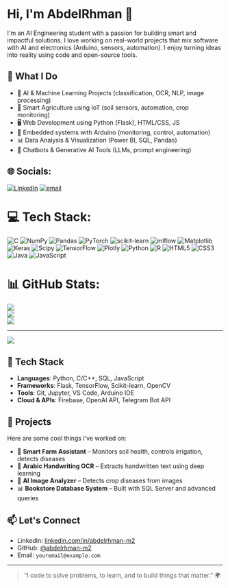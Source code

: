 # Hi, I'm AbdelRhman 👋

I'm an AI Engineering student with a passion for building smart and impactful solutions. I love working on real-world projects that mix software with AI and electronics (Arduino, sensors, automation). I enjoy turning ideas into reality using code and open-source tools.

## 🚀 What I Do
- 🔬 AI & Machine Learning Projects (classification, OCR, NLP, image processing)
- 🌱 Smart Agriculture using IoT (soil sensors, automation, crop monitoring)
- 🖥️ Web Development using Python (Flask), HTML/CSS, JS
- 🤖 Embedded systems with Arduino (monitoring, control, automation)
- 📊 Data Analysis & Visualization (Power BI, SQL, Pandas)
- 💬 Chatbots & Generative AI Tools (LLMs, prompt engineering)

## 🌐 Socials:
[![LinkedIn](https://img.shields.io/badge/LinkedIn-%230077B5.svg?logo=linkedin&logoColor=white)](https://linkedin.com/in/http://www.linkedin.com/in/abdelrhman-m2) [![email](https://img.shields.io/badge/Email-D14836?logo=gmail&logoColor=white)](mailto:abdel.22004@gmail.com) 

# 💻 Tech Stack:
![C](https://img.shields.io/badge/c-%2300599C.svg?style=for-the-badge&logo=c&logoColor=white) ![NumPy](https://img.shields.io/badge/numpy-%23013243.svg?style=for-the-badge&logo=numpy&logoColor=white) ![Pandas](https://img.shields.io/badge/pandas-%23150458.svg?style=for-the-badge&logo=pandas&logoColor=white) ![PyTorch](https://img.shields.io/badge/PyTorch-%23EE4C2C.svg?style=for-the-badge&logo=PyTorch&logoColor=white) ![scikit-learn](https://img.shields.io/badge/scikit--learn-%23F7931E.svg?style=for-the-badge&logo=scikit-learn&logoColor=white) ![mlflow](https://img.shields.io/badge/mlflow-%23d9ead3.svg?style=for-the-badge&logo=numpy&logoColor=blue) ![Matplotlib](https://img.shields.io/badge/Matplotlib-%23ffffff.svg?style=for-the-badge&logo=Matplotlib&logoColor=black) ![Keras](https://img.shields.io/badge/Keras-%23D00000.svg?style=for-the-badge&logo=Keras&logoColor=white) ![Scipy](https://img.shields.io/badge/SciPy-%230C55A5.svg?style=for-the-badge&logo=scipy&logoColor=%white) ![TensorFlow](https://img.shields.io/badge/TensorFlow-%23FF6F00.svg?style=for-the-badge&logo=TensorFlow&logoColor=white) ![Plotly](https://img.shields.io/badge/Plotly-%233F4F75.svg?style=for-the-badge&logo=plotly&logoColor=white) ![Python](https://img.shields.io/badge/python-3670A0?style=for-the-badge&logo=python&logoColor=ffdd54) ![R](https://img.shields.io/badge/r-%23276DC3.svg?style=for-the-badge&logo=r&logoColor=white) ![HTML5](https://img.shields.io/badge/html5-%23E34F26.svg?style=for-the-badge&logo=html5&logoColor=white) ![CSS3](https://img.shields.io/badge/css3-%231572B6.svg?style=for-the-badge&logo=css3&logoColor=white) ![Java](https://img.shields.io/badge/java-%23ED8B00.svg?style=for-the-badge&logo=openjdk&logoColor=white) ![JavaScript](https://img.shields.io/badge/javascript-%23323330.svg?style=for-the-badge&logo=javascript&logoColor=%23F7DF1E)
# 📊 GitHub Stats:
![](https://github-readme-stats.vercel.app/api?username=abdelrhman-m2&theme=transparent&hide_border=false&include_all_commits=false&count_private=false)<br/>
![](https://nirzak-streak-stats.vercel.app/?user=abdelrhman-m2&theme=transparent&hide_border=false)<br/>
![](https://github-readme-stats.vercel.app/api/top-langs/?username=abdelrhman-m2&theme=transparent&hide_border=false&include_all_commits=false&count_private=false&layout=compact)

---
[![](https://visitcount.itsvg.in/api?id=abdelrhman-m2&icon=0&color=0)](https://visitcount.itsvg.in)

<!-- Proudly created with GPRM ( https://gprm.itsvg.in ) -->
## 🔧 Tech Stack
- **Languages**: Python, C/C++, SQL, JavaScript
- **Frameworks**: Flask, TensorFlow, Scikit-learn, OpenCV
- **Tools**: Git, Jupyter, VS Code, Arduino IDE
- **Cloud & APIs**: Firebase, OpenAI API, Telegram Bot API

## 📌 Projects
Here are some cool things I’ve worked on:
- 🌾 **Smart Farm Assistant** – Monitors soil health, controls irrigation, detects diseases
- 🤖 **Arabic Handwriting OCR** – Extracts handwritten text using deep learning
- 📸 **AI Image Analyzer** – Detects crop diseases from images
- 📊 **Bookstore Database System** – Built with SQL Server and advanced queries

## 📫 Let's Connect
- LinkedIn: [linkedin.com/in/abdelrhman-m2](https://www.linkedin.com/in/abdelrhman-m2)
- GitHub: [@abdelrhman-m2](https://github.com/abdelrhman-m2)
- Email: `youremail@example.com`

---

> “I code to solve problems, to learn, and to build things that matter.” 🌍

